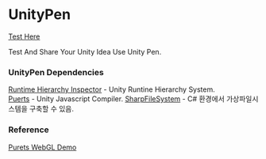 # UnityPen
[Test Here](https://shlifedev.github.io/UnityPen/)

Test And Share Your Unity Idea Use Unity Pen.


### UnityPen Dependencies

[Runtime Hierarchy Inspector](https://github.com/yasirkula/UnityRuntimeInspector) - Unity Runtine Hierarchy System.  
[Puerts](https://github.com/Tencent/puerts) - Unity Javascript Compiler. 
[SharpFileSystem](https://github.com/bobvanderlinden/sharpfilesystem) - C# 환경에서 가상파일시스템을 구축할 수 있음. 

### Reference
[Purets WebGL Demo](https://github.com/zombieyang/puerts_unity_webgl_demo)
